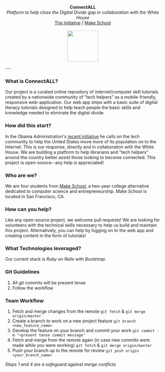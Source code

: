 <p align="center">
  <b>ConnectALL</b><br>
  <i>Platform to help close the Digital Divide gap in collaboration with the White House</i><br>
  <a href="http://make.sc/whitehouse">The Initiative</a> |
  <a href="https://www.makeschool.com/founding-class">Make School</a>
  <!--<a href="#">Press Kit</a>-->
  <br><br>
  <img src="https://www.whitehouse.gov/profiles/forall/modules/custom/gov_whitehouse_www/images/icons/wh_logo_seal.png" height="100" />
</p>
---

### What is ConnectALL?
Our project is a curated online repository of internet/computer skill tutorials created by a nationwide community of “tech helpers” as a mobile-friendly, responsive web-application. Our web app ships with a basic suite of digital literacy tutorials designed to help teach people the basic skills and knowledge needed to eliminate the digital divide.

### How did this start?
In the Obama Administration's [recent initiative](make.sc/whitehouse) he calls on the tech community to help the United States move more of its population on to the Internet. This is our response, directly and in collaboration with the White House. We are building a platform to help librarians and "tech helpers" around the country better assist those looking to become connected. This project is open-source--any help is appreciated!

### Who are we?
We are four students from [Make School](http://makeschool.com), a two-year college alternative dedicated to computer science and entrepreneurship.  Make School is located in San Francisco, CA.

### How can you help?
Like any open-source project, we welcome pull requests! We are looking for volunteers with the technical skills necessary to help us build and maintain this project.  Alternatively, you can help by logging on to the web app and creating content in the form of tutorials!

### What Technologies leveraged?
Our current stack is *Ruby on Rails* with *Bootstrap*.

### Git Guidelines
1. All git commits will be present tense
2. Follow the workflow

### Team Workflow
1. Fetch and merge changes from the remote `git fetch` & `git merge origin/master`
2. Create a branch to work on a new project feature `git branch <new_feature_name>`
3. Develop the feature on your branch and commit your work `git commit -m "<present tense commit message"`
4. Fetch and merge from the remote again (in case new commits were made while you were working) `git fetch` & `git merge origin/master`
5. Push your branch up to the remote for review `git push origin <your_branch_name>`

*Steps 1 and 4 are a safeguard against merge conflicts*

